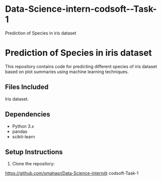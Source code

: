 # Data-Science-intern-codsoft--Task-1
Prediction of Species in iris dataset

# Prediction of Species in iris dataset
This repository contains code for predicting different species of iris dataset based on plot summaries using machine learning techniques.

## Files Included
Iris dataset.

## Dependencies

- Python 3.x
- pandas
- scikit-learn

## Setup Instructions

1. Clone the repository:

  https://github.com/smahasr/Data-Science-intern@ codsoft-Task-1

